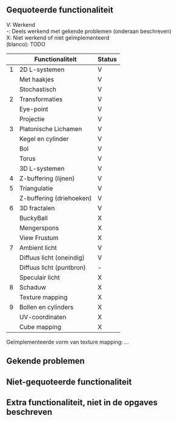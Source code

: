 ## Gequoteerde functionaliteit

V: Werkend  
-: Deels werkend met gekende problemen (onderaan beschreven)  
X: Niet werkend of niet geïmplementeerd  
(blanco): TODO  


|   | Functionaliteit          | Status |
|---|--------------------------|--------|
| 1 | 2D L-systemen            | V      |
|   | Met haakjes              | V      |
|   | Stochastisch             | V      |
| 2 | Transformaties           | V      |
|   | Eye-point                | V      |
|   | Projectie                | V      |
| 3 | Platonische Lichamen     | V      |
|   | Kegel en cylinder        | V      |
|   | Bol                      | V      |
|   | Torus                    | V      |
|   | 3D L-systemen            | V      |
| 4 | Z-buffering (lijnen)     | V      |
| 5 | Triangulatie             | V      |
|   | Z-buffering (driehoeken) | V      |
| 6 | 3D fractalen             | V      |
|   | BuckyBall                | X      |
|   | Mengerspons              | X      |
|   | View Frustum             | X      |
| 7 | Ambient licht            | V      |
|   | Diffuus licht (oneindig) | V      |
|   | Diffuus licht (puntbron) | -      |
|   | Speculair licht          | X      |
| 8 | Schaduw                  | X      |
|   | Texture mapping          | X      |
| 9 | Bollen en cylinders      | X      |
|   | UV-coordinaten           | X      |
|   | Cube mapping             | X      |

Geïmplementeerde vorm van texture mapping: ...

## Gekende problemen 

## Niet-gequoteerde functionaliteit

## Extra functionaliteit, niet in de opgaves beschreven

